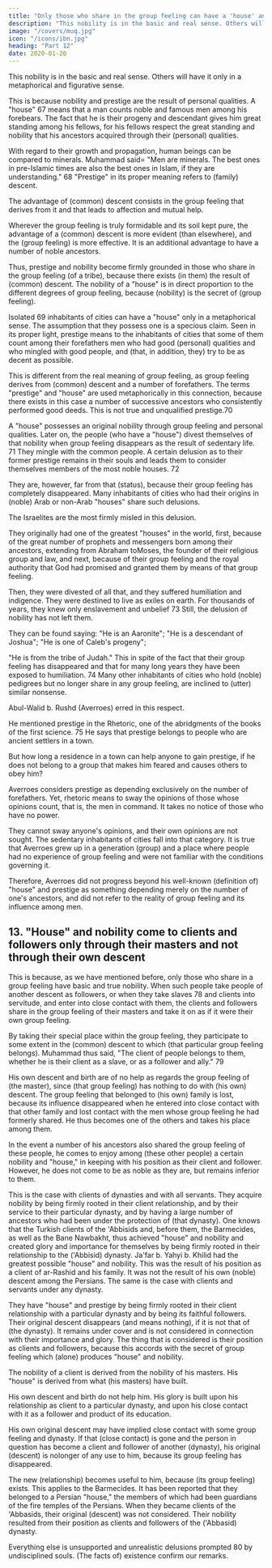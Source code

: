 ```yaml
---
title: "Only those who share in the group feeling can have a 'house' and nobility"
description: "This nobility is in the basic and real sense. Others will have it only in a metaphorical and figurative sense"
image: "/covers/muq.jpg"
icon: "/icons/ibn.jpg"
heading: "Part 12"
date: 2020-01-20
---
```




This nobility is in the basic and real sense. Others will have it only in a metaphorical and figurative sense.

This is because nobility and prestige are the result of personal qualities. A "house" 67 means that a man counts noble and famous men among his forebears. The fact that he is their progeny and descendant gives him great standing among his fellows, for his fellows respect the great standing and nobility that his ancestors acquired through their (personal) qualities.

With regard to their growth and propagation, human beings can be compared to minerals. Muhammad said= "Men are minerals. The best ones in pre-Islamic times are also the best ones in Islam, if they are understanding." 68 "Prestige" in its proper meaning refers to (family) descent.

The advantage of (common) descent consists in the group feeling that derives from it and that leads to affection and mutual help.

Wherever the group feeling is truly formidable and its soil kept pure, the advantage
of a (common) descent is more evident (than elsewhere), and the (group feeling) is
more effective. It is an additional advantage to have a number of noble ancestors.

Thus, prestige and nobility become firmly grounded in those who share in the group feeling (of a tribe), because there exists (in them) the result of (common) descent. The nobility of a "house" is in direct proportion to the different degrees of group feeling, because (nobility) is the secret of (group feeling). 

Isolated 69 inhabitants of cities can have a "house" only in a metaphorical sense. The assumption that they possess one is a specious claim. Seen in its proper light, prestige means to the inhabitants of cities that some of them count among their forefathers men who had good (personal) qualities and who mingled with good people, and (that, in addition, they) try to be as decent as possible. 

This is different from the real meaning of group feeling, as group feeling derives from (common) descent and a number of forefathers. The terms "prestige" and "house" are used metaphorically in this connection, because there exists in this case a number of successive ancestors who consistently performed good deeds. This is not true and unqualified prestige.70

A "house" possesses an original nobility through group feeling and personal qualities. Later on, the people (who have a "house") divest themselves of that nobility when group feeling disappears as the result of sedentary life. 71 They mingle with the common people. A certain delusion as to their former prestige remains in their souls and leads them to consider
themselves members of the most noble houses. 72 

They are, however, far from that (status), because their group feeling has completely disappeared. Many inhabitants of cities who had their origins in (noble) Arab or non-Arab "houses" share such delusions.

The Israelites are the most firmly misled in this delusion. 

They originally had one of the greatest "houses" in the world, first, because of the great number of
prophets and messengers born among their ancestors, extending from Abraham toMoses, the founder of their religious group and law, and next, because of their group feeling and the royal authority that God had promised and granted them by
means of that group feeling. 

Then, they were divested of all that, and they suffered humiliation and indigence. They were destined to live as exiles on earth. For thousands of years, they knew only enslavement and unbelief 73 Still, the delusion of nobility has not left them. 

They can be found saying: "He is an Aaronite"; "He is a descendant of Joshua"; "He is one of Caleb's progeny"; 

"He is from the tribe of Judah." This in spite of the fact that their group feeling has disappeared and that for many long years they have been exposed to humiliation. 74 Many other inhabitants of cities who hold (noble) pedigrees but no longer share in any group feeling, are inclined to (utter) similar nonsense.


Abul-Walid b. Rushd (Averroes) erred in this respect. 

He mentioned prestige in the Rhetoric, one of the abridgments of the books of the first science. 75 He says that prestige belongs to people who are ancient settlers in a town. 

But how long a residence in a town can help anyone to gain prestige, if he does not belong to a group that makes him feared and causes others to obey him?

Averroes considers prestige as depending exclusively on the number of forefathers. Yet, rhetoric means to sway the opinions of those whose opinions count, that is, the men in command. It takes no notice of those who have no power. 

They cannot sway anyone's opinions, and their own opinions are not sought. The sedentary inhabitants of cities fall into that category. It is true that Averroes grew up in a generation (group) and a place where people had no experience of group feeling and were not familiar with the conditions governing it. 

Therefore, Averroes did not progress beyond his well-known (definition of) "house" and prestige as something depending merely on the number of one's ancestors, and did not refer to the reality of group feeling and its influence among men.


## 13. "House" and nobility come to clients and followers only through their masters and not through their own descent

This is because, as we have mentioned before, only those who share in a group feeling have basic and true nobility. When such people take people of another descent as followers, or when they take slaves 78 and clients into servitude, and enter
into close contact with them, the clients and followers share in the group feeling of their masters and take it on as if it were their own group feeling. 

By taking their special place within the group feeling, they participate to some extent in the (common) descent to which (that particular group feeling belongs). Muhammad thus said, "The client of people belongs to them, whether he is their client as a slave, or as a follower and ally." 79

His own descent and birth are of no help as regards the group feeling of (the master), since (that group feeling) has nothing to do with (his own) descent. The group feeling that belonged to (his own) family is lost, because its influence disappeared when he entered into close contact with that other family and lost contact with the men whose group feeling he had formerly shared. He thus becomes one of the others and takes his place among them. 

In the event a number of his ancestors also shared the group feeling of these people, he comes to enjoy among (these other people) a certain nobility and "house," in keeping with his position as their client and follower. However, he does not come to be as noble as they are, but remains inferior to them.

This is the case with clients of dynasties and with all servants. They acquire nobility by being firmly rooted in their client relationship, and by their service to their particular dynasty, and by having a large number of ancestors who had been under the protection of (that dynasty). One knows that the Turkish clients of the 'Abbisids and, before them, the Barmecides, as well as the Bane Nawbakht, thus achieved "house" and nobility and created glory and importance for themselves by being firmly rooted in their relationship to the ('Abbisid) dynasty. Ja'far b. Yahyi b. Khilid had the greatest possible "house" and nobility. This was the result of his position as a client of ar-Rashid and his family. It was not the result of his own (noble) descent among the Persians. The same is the case with clients and servants under any dynasty. 

They have "house" and prestige by being firmly rooted in their client relationship with a particular dynasty and by being its faithful followers. Their original descent disappears (and means nothing), if it is not that of (the dynasty). It remains under cover and is not considered in connection with their importance and glory. The thing that is considered is their position as clients and followers, because this accords with the secret of group feeling which (alone) produces "house" and nobility.

The nobility of a client is derived from the nobility of his masters. His "house" is derived from what (his masters) have built. 

His own descent and birth do not help him. His glory is built upon his relationship as client to a particular dynasty, and upon his close contact with it as a follower and product of its education. 

His own original descent may have implied close contact with some group feeling and dynasty. If that (close contact) is gone and the person in question has become a client and follower of another (dynasty), his original (descent) is nolonger of any use to him, because its group feeling has disappeared. 

The new (relationship) becomes useful to him, because (its group feeling) exists. This applies to the Barmecides. It has been reported that they belonged to a Persian "house," the members of which had been guardians of the fire temples of the Persians. When they became clients of the 'Abbasids, their original (descent) was not considered. Their nobility resulted from their  position as clients and followers of the ('Abbasid) dynasty.

Everything else is unsupported and unrealistic delusions prompted 80 by undisciplined souls. (The facts of) existence confirm our remarks.